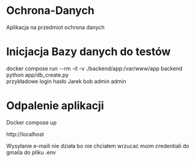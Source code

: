 # Ochrona-Danych
Aplikacja na przedmiot ochrona danych

# Inicjacja Bazy danych do testów

docker compose run --rm -it -v ./backend/app:/var/www/app backend python app/db_create.py <br />
przykładowe login hasło
Jarek bob
admin admin


# Odpalenie aplikacji
Docker compose up

http://localhost

Wysyłanie e-maili nie działa bo nie chciałem wrzucać moim credentiali do gmaila do pliku .env 
